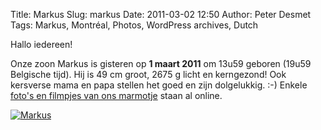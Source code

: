 Title: Markus
Slug: markus
Date: 2011-03-02 12:50
Author: Peter Desmet
Tags: Markus, Montréal, Photos, WordPress archives, Dutch

Hallo iedereen!

Onze zoon Markus is gisteren op **1 maart 2011** om 13u59 geboren (19u59 Belgische tijd). Hij is 49 cm groot, 2675 g licht en kerngezond! Ook kersverse mama en papa stellen het goed en zijn dolgelukkig. :-) Enkele [foto's en filmpjes van ons marmotje](https://picasaweb.google.com/Peter.Desmet/GeboorteMarkus?authuser=0&authkey=Gv1sRgCJOa7dqmppuR-gE&feat=directlink) staan al online.

[![Markus](https://lh3.googleusercontent.com/-k84J0uKu6SI/TW6B3_oVzII/AAAAAAAAF2U/4M1c5nRRcxg/s800/DSC_0068.jpg "Hallo wereld!")](https://picasaweb.google.com/Peter.Desmet/GeboorteMarkus?authuser=0&authkey=Gv1sRgCJOa7dqmppuR-gE&feat=directlink)
